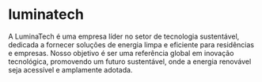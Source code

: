 # luminatech
A LuminaTech é uma empresa líder no setor de tecnologia sustentável, dedicada a fornecer soluções de energia limpa e eficiente para residências e empresas. Nosso objetivo é ser uma referência global em inovação tecnológica, promovendo um futuro sustentável, onde a energia renovável seja acessível e amplamente adotada.
